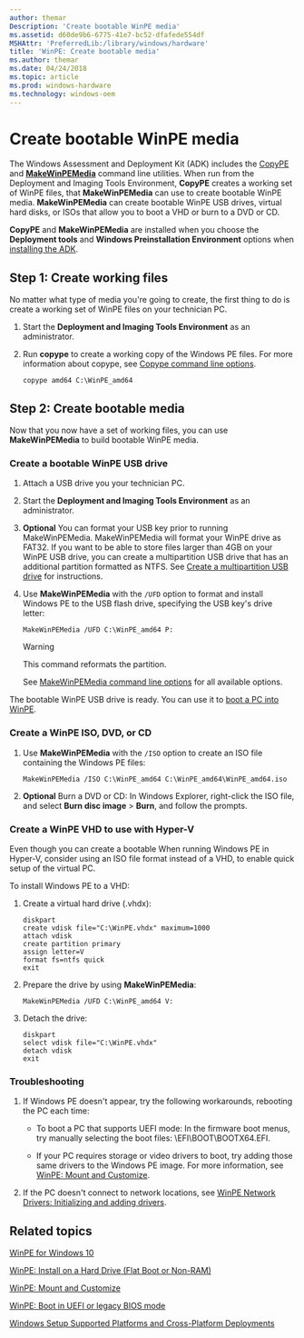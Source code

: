 ```yaml
---
author: themar
Description: 'Create bootable WinPE media'
ms.assetid: d60de9b6-6775-41e7-bc52-dfafede554df
MSHAttr: 'PreferredLib:/library/windows/hardware'
title: 'WinPE: Create bootable media'
ms.author: themar
ms.date: 04/24/2018
ms.topic: article
ms.prod: windows-hardware
ms.technology: windows-oem
---
```


# Create bootable WinPE media

The Windows Assessment and Deployment Kit (ADK) includes the [CopyPE](copype-command-line-options.md) and [**MakeWinPEMedia**](makewinpemedia-command-line-options.md) command line utilities. When run from the Deployment and Imaging Tools Environment, **CopyPE** creates a working set of WinPE files, that **MakeWinPEMedia** can use to create bootable WinPE media. **MakeWinPEMedia** can create bootable WinPE USB drives, virtual hard disks, or ISOs that allow you to boot a VHD or burn to a DVD or CD.

**CopyPE** and **MakeWinPEMedia** are installed when you choose the **Deployment tools** and **Windows Preinstallation Environment** options when [installing the ADK](https://docs.microsoft.com/en-us/windows-hardware/get-started/adk-install).

## Step 1: Create working files

No matter what type of media you're going to create, the first thing to do is create a working set of WinPE files on your technician PC.

1. Start the **Deployment and Imaging Tools Environment** as an administrator.

2. Run **copype** to create a working copy of the Windows PE files. For more information about copype, see [Copype command line options](copype-command-line-options.md).

    ```
    copype amd64 C:\WinPE_amd64
    ```

## Step 2: Create bootable media

Now that you now have a set of working files, you can use **MakeWinPEMedia** to build bootable WinPE media.

### Create a bootable WinPE USB drive

1. Attach a USB drive you your technician PC.

2. Start the **Deployment and Imaging Tools Environment** as an administrator.

3. **Optional** 
    You can format your USB key prior to running MakeWinPEMedia. MakeWinPEMedia will format your WinPE drive as FAT32. If you want to be able to store files larger than 4GB on your WinPE USB drive, you can create a multipartition USB drive that has an additional partition formatted as NTFS. See [Create a multipartition USB drive](winpe--use-a-single-usb-key-for-winpe-and-a-wim-file---wim.md#span-idcreateamultiplepartitionusbdrivespanoption-1-create-a-multiple-partition-usb-drive) for instructions.

4. Use **MakeWinPEMedia** with the `/UFD` option to format and install Windows PE to the USB flash drive, specifying the USB key's drive letter:

    ```
    MakeWinPEMedia /UFD C:\WinPE_amd64 P:
    ```

    > [!Warning]
    > This command reformats the partition.

    See [MakeWinPEMedia command line options](makewinpemedia-command-line-options.md) for all available options.

The bootable WinPE USB drive is ready. You can use it to [boot a PC into WinPE](boot-to-uefi-mode-or-legacy-bios-mode.md).

### Create a WinPE ISO, DVD, or CD

1. Use **MakeWinPEMedia** with the `/ISO` option to create an ISO file containing the Windows PE files:

    ```
    MakeWinPEMedia /ISO C:\WinPE_amd64 C:\WinPE_amd64\WinPE_amd64.iso
    ```

2. **Optional** Burn a DVD or CD: In Windows Explorer, right-click the ISO file, and select **Burn disc image** > **Burn**, and follow the prompts.

### Create a WinPE VHD to use with Hyper-V

Even though you can create a bootable When running Windows PE in Hyper-V, consider using an ISO file format instead of a VHD, to enable quick setup of the virtual PC. 

To install Windows PE to a VHD:

1. Create a virtual hard drive (.vhdx):

    ```
    diskpart
    create vdisk file="C:\WinPE.vhdx" maximum=1000
    attach vdisk
    create partition primary
    assign letter=V
    format fs=ntfs quick
    exit
    ```
2. Prepare the drive by using **MakeWinPEMedia**:

    ```
    MakeWinPEMedia /UFD C:\WinPE_amd64 V:
    ```

3. Detach the drive:

    ```
    diskpart
    select vdisk file="C:\WinPE.vhdx"
    detach vdisk
    exit
    ```


### Troubleshooting

1.  If Windows PE doesn't appear, try the following workarounds, rebooting the PC each time:

    -   To boot a PC that supports UEFI mode: In the firmware boot menus, try manually selecting the boot files: \\EFI\\BOOT\\BOOTX64.EFI.

    -   If your PC requires storage or video drivers to boot, try adding those same drivers to the Windows PE image. For more information, see [WinPE: Mount and Customize](winpe-mount-and-customize.md).

2.  If the PC doesn't connect to network locations, see [WinPE Network Drivers: Initializing and adding drivers](winpe-network-drivers-initializing-and-adding-drivers.md).

## <span id="related_topics"></span>Related topics


[WinPE for Windows 10](winpe-intro.md)

[WinPE: Install on a Hard Drive (Flat Boot or Non-RAM)](winpe-install-on-a-hard-drive--flat-boot-or-non-ram.md)

[WinPE: Mount and Customize](winpe-mount-and-customize.md)

[WinPE: Boot in UEFI or legacy BIOS mode](winpe-boot-in-uefi-or-legacy-bios-mode.md)

[Windows Setup Supported Platforms and Cross-Platform Deployments](windows-setup-supported-platforms-and-cross-platform-deployments.md)

 

 






